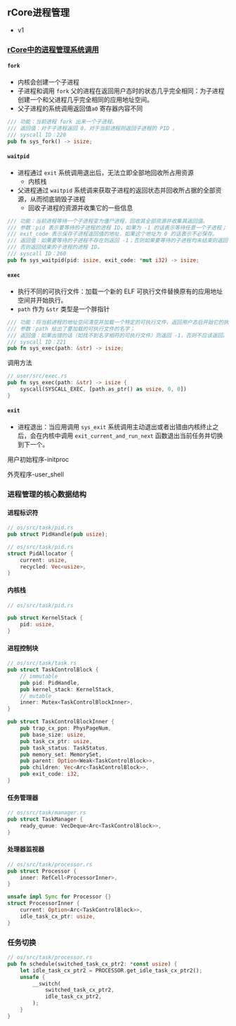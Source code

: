 ## rCore进程管理

* v1

### [rCore中的进程管理系统调用](https://rcore-os.github.io/rCore-Tutorial-Book-v3/chapter5/1process.html#id4)

#### `fork`

* 内核会创建一个子进程
* 子进程和调用 `fork` 父的进程在返回用户态时的状态几乎完全相同：为子进程创建一个和父进程几乎完全相同的应用地址空间。
* 父子进程的系统调用返回值`a0` 寄存器内容不同

```rust
/// 功能：当前进程 fork 出来一个子进程。
/// 返回值：对于子进程返回 0，对于当前进程则返回子进程的 PID 。
/// syscall ID：220
pub fn sys_fork() -> isize;
```

#### `waitpid`

* 进程通过 `exit` 系统调用退出后，无法立即全部地回收所占用资源
  * 内核栈
* 父进程通过 `waitpid` 系统调来获取子进程的返回状态并回收所占据的全部资源，从而彻底销毁子进程
  * 回收子进程的资源并收集它的一些信息

```rust
/// 功能：当前进程等待一个子进程变为僵尸进程，回收其全部资源并收集其返回值。
/// 参数：pid 表示要等待的子进程的进程 ID，如果为 -1 的话表示等待任意一个子进程；
/// exit_code 表示保存子进程返回值的地址，如果这个地址为 0 的话表示不必保存。
/// 返回值：如果要等待的子进程不存在则返回 -1；否则如果要等待的子进程均未结束则返回 -2；
/// 否则返回结束的子进程的进程 ID。
/// syscall ID：260
pub fn sys_waitpid(pid: isize, exit_code: *mut i32) -> isize;
```

#### `exec`

* 执行不同的可执行文件：加载一个新的 ELF 可执行文件替换原有的应用地址空间并开始执行。
* `path` 作为 `&str` 类型是一个胖指针

```rust
/// 功能：将当前进程的地址空间清空并加载一个特定的可执行文件，返回用户态后开始它的执行。
/// 参数：path 给出了要加载的可执行文件的名字；
/// 返回值：如果出错的话（如找不到名字相符的可执行文件）则返回 -1，否则不应该返回。
/// syscall ID：221
pub fn sys_exec(path: &str) -> isize;
```

调用方法

```rust
// user/src/exec.rs
pub fn sys_exec(path: &str) -> isize {
    syscall(SYSCALL_EXEC, [path.as_ptr() as usize, 0, 0])
}
```



#### `exit`

* 进程退出：当应用调用 `sys_exit` 系统调用主动退出或者出错由内核终止之后，会在内核中调用 `exit_current_and_run_next` 函数退出当前任务并切换到下一个。

用户初始程序-initproc

外壳程序-user_shell

### 进程管理的核心数据结构

#### 进程标识符

```rust
// os/src/task/pid.rs
pub struct PidHandle(pub usize);

// os/src/task/pid.rs
struct PidAllocator {
    current: usize,
    recycled: Vec<usize>,
}
```

#### 内核栈

```rust
// os/src/task/pid.rs

pub struct KernelStack {
    pid: usize,
}
```

#### 进程控制块

```rust
// os/src/task/task.rs
pub struct TaskControlBlock {
    // immutable
    pub pid: PidHandle,
    pub kernel_stack: KernelStack,
    // mutable
    inner: Mutex<TaskControlBlockInner>,
}

pub struct TaskControlBlockInner {
    pub trap_cx_ppn: PhysPageNum,
    pub base_size: usize,
    pub task_cx_ptr: usize,
    pub task_status: TaskStatus,
    pub memory_set: MemorySet,
    pub parent: Option<Weak<TaskControlBlock>>,
    pub children: Vec<Arc<TaskControlBlock>>,
    pub exit_code: i32,
}
```

#### 任务管理器

```rust
// os/src/task/manager.rs
pub struct TaskManager {
    ready_queue: VecDeque<Arc<TaskControlBlock>>,
}
```

#### 处理器监视器

```rust
// os/src/task/processor.rs
pub struct Processor {
    inner: RefCell<ProcessorInner>,
}

unsafe impl Sync for Processor {}
struct ProcessorInner {
    current: Option<Arc<TaskControlBlock>>,
    idle_task_cx_ptr: usize,
}
```

### 任务切换

```rust
// os/src/task/processor.rs
pub fn schedule(switched_task_cx_ptr2: *const usize) {
    let idle_task_cx_ptr2 = PROCESSOR.get_idle_task_cx_ptr2();
    unsafe {
        __switch(
            switched_task_cx_ptr2,
            idle_task_cx_ptr2,
        );
    }
}
```
